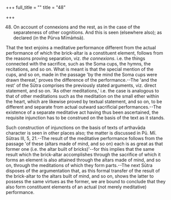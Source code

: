 +++
full_title = ""
title = "48"

+++


48. On account of connexions and the rest, as in the case of the separateness of other cognitions. And this is seen (elsewhere also); as declared (in the Pūrva Mīmāṁsā).

That the text enjoins a meditative performance different from the actual performance of which the brick-altar is a constituent element, follows from the reasons proving separation, viz. _the connexions_. i.e. the things connected with the sacrifice, such as the Soma cups, the hymns, the recitations, and so on. What is meant is that the special mention of the cups, and so on, made in the passage 'by the mind the Soma cups were drawn thereat,' proves the difference of the performance.--The 'and the rest' of the Sūtra comprises the previously stated arguments, viz. direct statement, and so on. 'As other meditations,' i.e. the case is analogous to that of other meditations such as the meditation on the small ether within the heart, which are likewise proved by textual statement, and so on, to be different and separate from actual outward sacrificial performances.--The existence of a separate meditative act having thus been ascertained, the requisite injunction has to be construed on the basis of the text as it stands.

Such construction of injunctions on the basis of texts of arthavāda character is seen in other places also; the matter is discussed in Pū. Mī. Sūtras III, 5, 21.--The result of the meditative performance follows from the passage 'of these (altars made of mind, and so on) each is as great as that former one (i.e. the altar built of bricks)'--for this implies that the same result which the brick-altar accomplishes through the sacrifice of which it forms an element is also attained through the altars made of mind, and so on, through the meditations of which they form parts.--The next Sūtra disposes of the argumentation that, as this formal transfer of the result of the brick-altar to the altars built of mind, and so on, shows the latter to possess the same virtues as the former, we are bound to conclude that they also form constituent elements of an actual (not merely meditative) performance.

